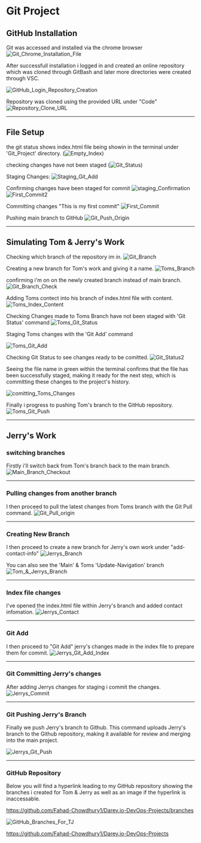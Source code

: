 # Git Project

## GitHub Installation
Git was accessed and installed via the chrome browser
![Git_Chrome_Installation_File](Img/Git_Installation.png)

After successfull installation i logged in and created an online repository which was cloned through GitBash and later more directories were created through VSC.

![GitHub_Login_Repository_Creation](Img/GitHub_Login_Repository_Creation.png)

Repository was cloned using the provided URL under "Code"
![Repository_Clone_URL](Img/Repository_Clone_URL.png)

---
## File Setup
the git status shows index.html file being showin in the terminal under 'Git_Project' directory.
(![Empty_Index](Img/Empty_File_With_Content.png))

checking changes have not been staged 
(![Git_Status](Img/Git_Status.png))

Staging Changes:
![Staging_Git_Add](Img/Git_Add_Command.png)

Confirming changes have been staged for commit
![staging_Confirmation](img/Index_File_Green.png)
![First_Commit2](Img/Git_Status_Green.png)


Committing changes "This is my first commit"
![First_Commit](Img/Git_Commit.png)

Pushing main branch to GitHub
![Git_Push_Origin](Img/Git_Push_Origin_Main.png)

---
## Simulating Tom & Jerry's Work

Checking which branch of the repository im in.
![Git_Branch](Img/Git_Branch.png)

Creating a new branch for Tom's work and giving it a name.
![Toms_Branch](Img/New_Branch_Toms_Work.png)

confirming i'm on on the newly created branch instead of main branch.
![Git_Branch_Check](Img/Git_Branch_Tom.png)

Adding Toms contect into his branch of index.html file with content.
![Toms_Index_Content](Img/Toms_Index_File.png)


Checking Changes made to Toms Branch have not been staged with 'Git Status' command
![Toms_Git_Status](Img/Toms_Git_Status.png)



Staging Toms changes with the 'Git Add' command

![Toms_Git_Add](Img/Toms_Git_Add.png)


Checking Git Status to see changes ready to be comitted.
![Git_Status2](Img/Toms_Git_Status_Confirmed.png)

Seeing the file name in green within the terminal confirms that the file has been successfully staged, making it ready for the next step, which is committing these changes to the project's history.

![comitting_Toms_Changes](Img/Toms_Git_Commit.png)

Finally i progress to pushing Tom's branch to the GitHub repository.
![Toms_Git_Push](Img/Toms_Git_Push.png)

---
## Jerry's Work

### switching branches
Firstly i'll switch back from Tom's branch back to the main branch.
![Main_Branch_Checkout](Img/Switching_To_Main_Branch.png)

---
### Pulling changes from another branch

I then proceed to pull the latest changes from Toms branch with the Git Pull command.
![Git_Pull_origin](Img/Jerrys_Git_Pull_Origin.png)

---
### Creating New Branch
I then proceed to create a new branch for Jerry's own work under "add-contact-info"
![Jerrys_Branch](Img/Jerrys_Git_Branch.png)

You can also see the 'Main' & Toms 'Update-Navigation' branch
![Tom_&_Jerrys_Branch](Img/Jerry_And_Toms_Branches.png)

---
### Index file changes
I've opened the index.html file within Jerry's branch and added contact infomation.
![Jerrys_Contact](Img/Jerrys_Task.png)

---
### Git Add
I then proceed to "Git Add" jerry's changes made in the index file to prepare them for commit.
![Jerrys_Git_Add_Index](Img/Jerrys_Git_Add.png)

---
### Git Committing Jerry's changes

After adding Jerrys changes for staging i commit the changes.
![Jerrys_Commit](Img/Jerrys_Git_Commit.png)

---
### Git Pushing Jerry's Branch

Finally we push Jerry's branch to Github. This command uploads Jerry's branch to the Github repository, making it available for review and merging into the main project.

![Jerrys_Git_Push](Img/Jerrys_Git_Push.png)

---
### GitHub Repository
Below you will find a hyperlink leading to my GitHub repository showing the branches i created for Tom & Jerry as well as an image if the hyperlink is inaccessable.

https://github.com/Fahad-Chowdhury1/Darey.io-DevOps-Projects/branches

![GitHub_Branches_For_TJ](Img/GitHub_Branches_For_TJ.png)

https://github.com/Fahad-Chowdhury1/Darey.io-DevOps-Projects